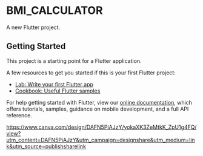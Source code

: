 # BMI_CALCULATOR 

A new Flutter project.

## Getting Started

This project is a starting point for a Flutter application.

A few resources to get you started if this is your first Flutter project:

- [Lab: Write your first Flutter app](https://flutter.dev/docs/get-started/codelab)
- [Cookbook: Useful Flutter samples](https://flutter.dev/docs/cookbook)

For help getting started with Flutter, view our
[online documentation](https://flutter.dev/docs), which offers tutorials,
samples, guidance on mobile development, and a full API reference.

https://www.canva.com/design/DAFN5PiAJzY/yokaXK3ZeMtkK_ZpU1g4FQ/view?utm_content=DAFN5PiAJzY&utm_campaign=designshare&utm_medium=link&utm_source=publishsharelink
